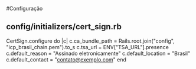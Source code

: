 #Configuração

## config/initializers/cert_sign.rb
CertSign.configure do |c|
  c.ca_bundle_path  = Rails.root.join("config", "icp_brasil_chain.pem").to_s
  c.tsa_url         = ENV["TSA_URL"].presence
  c.default_reason   = "Assinado eletronicamente"
  c.default_location = "Brasil"
  c.default_contact  = "contato@exemplo.com"
end